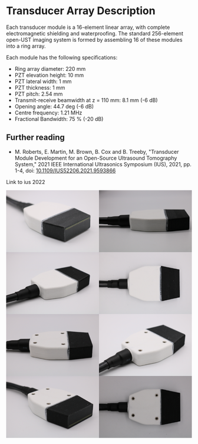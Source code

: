 # Transducer Array Description

Each transducer module is a 16-element linear array, with complete electromagnetic shielding and waterproofing. The standard 256-element open-UST imaging system is formed by assembling 16 of these modules into a ring array.

Each module has the following specifications:

- Ring array diameter: 220 mm
- PZT elevation height: 10 mm
- PZT lateral width: 1 mm
- PZT thickness: 1 mm
- PZT pitch: 2.54 mm
- Transmit-receive beamwidth at z = 110 mm: 8.1 mm (-6 dB)
- Opening angle: 44.7 deg (-6 dB)
- Centre frequency: 1.21 MHz
- Fractional Bandwidth: 75 % (-20 dB)

## Further reading

- M. Roberts, E. Martin, M. Brown, B. Cox and B. Treeby, "Transducer Module Development for an Open-Source Ultrasound Tomography System," 2021 IEEE International Ultrasonics Symposium (IUS), 2021, pp. 1-4, doi: [10.1109/IUS52206.2021.9593866](https://doi.org/10.1109/IUS52206.2021.9593866)

Link to ius 2022

![image-gallery](img/image-gallery.png)